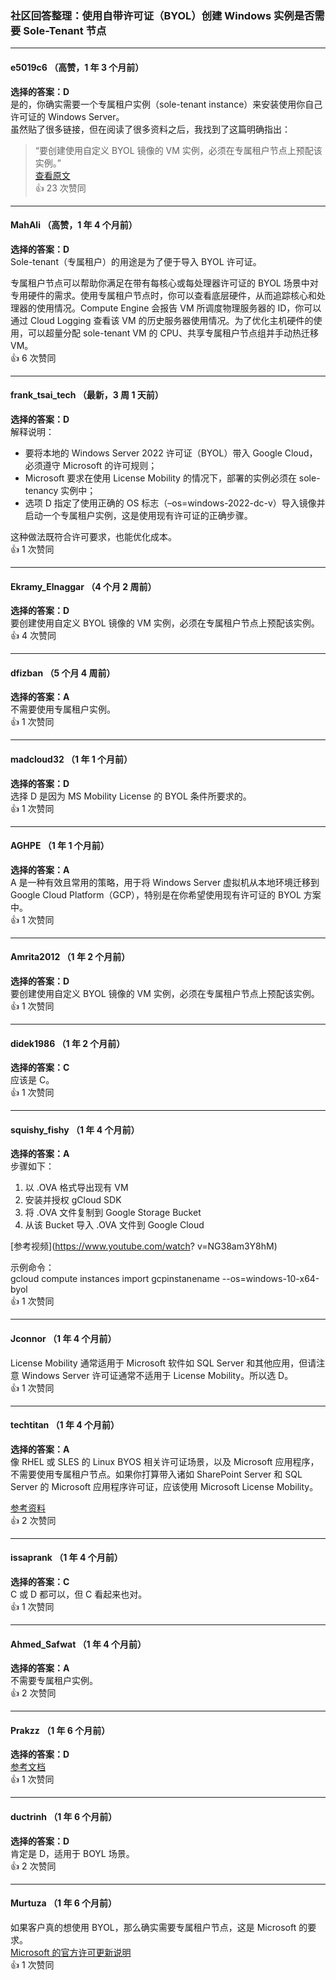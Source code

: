 ### 社区回答整理：使用自带许可证（BYOL）创建 Windows 实例是否需要 Sole-Tenant 节点

---

#### e5019c6 （高赞，1 年 3 个月前）  
**选择的答案：D**    
是的，你确实需要一个专属租户实例（sole-tenant instance）来安装使用你自己许可证的 Windows Server。    
虽然贴了很多链接，但在阅读了很多资料之后，我找到了这篇明确指出：  
> “要创建使用自定义 BYOL 镜像的 VM 实例，必须在专属租户节点上预配该实例。”  
[查看原文](https://cloud.google.com/compute/docs/images/creating-custom-windows-byol-images#use_the_custom_image)  
👍 23 次赞同

---

#### MahAli （高赞，1 年 4 个月前）  
**选择的答案：D**    
Sole-tenant（专属租户）的用途是为了便于导入 BYOL 许可证。
  
专属租户节点可以帮助你满足在带有每核心或每处理器许可证的 BYOL 场景中对专用硬件的需求。使用专属租户节点时，你可以查看底层硬件，从而追踪核心和处理器的使用情况。Compute Engine 会报告 VM 所调度物理服务器的 ID，你可以通过 Cloud Logging 查看该 VM 的历史服务器使用情况。为了优化主机硬件的使用，可以超量分配 sole-tenant VM 的 CPU、共享专属租户节点组并手动热迁移 VM。  
👍 6 次赞同

---

#### frank_tsai_tech （最新，3 周 1 天前）  
**选择的答案：D**    
解释说明：

- 要将本地的 Windows Server 2022 许可证（BYOL）带入 Google Cloud，必须遵守 Microsoft 的许可规则；
- Microsoft 要求在使用 License Mobility 的情况下，部署的实例必须在 sole-tenancy 实例中；
- 选项 D 指定了使用正确的 OS 标志（–os=windows-2022-dc-v）导入镜像并启动一个专属租户实例，这是使用现有许可证的正确步骤。
  
这种做法既符合许可要求，也能优化成本。  
👍 1 次赞同

---

#### Ekramy_Elnaggar （4 个月 2 周前）  
**选择的答案：D**    
要创建使用自定义 BYOL 镜像的 VM 实例，必须在专属租户节点上预配该实例。  
👍 4 次赞同

---

#### dfizban （5 个月 4 周前）  
**选择的答案：A**    
不需要使用专属租户实例。  
👍 1 次赞同

---

#### madcloud32 （1 年 1 个月前）  
**选择的答案：D**    
选择 D 是因为 MS Mobility License 的 BYOL 条件所要求的。  
👍 1 次赞同

---

#### AGHPE （1 年 1 个月前）  
**选择的答案：A**    
A 是一种有效且常用的策略，用于将 Windows Server 虚拟机从本地环境迁移到 Google Cloud Platform（GCP），特别是在你希望使用现有许可证的 BYOL 方案中。  
👍 1 次赞同

---

#### Amrita2012 （1 年 2 个月前）  
**选择的答案：D**    
要创建使用自定义 BYOL 镜像的 VM 实例，必须在专属租户节点上预配该实例。  
👍 1 次赞同

---

#### didek1986 （1 年 2 个月前）  
**选择的答案：C**    
应该是 C。  
👍 1 次赞同

---

#### squishy_fishy （1 年 4 个月前）  
**选择的答案：A**    
步骤如下：
  
1. 以 .OVA 格式导出现有 VM    
2. 安装并授权 gCloud SDK    
3. 将 .OVA 文件复制到 Google Storage Bucket    
4. 从该 Bucket 导入 .OVA 文件到 Google Cloud  

[参考视频](https://www.youtube.com/watch?   v=NG38am3Y8hM)
  
示例命令：    
gcloud compute instances import gcpinstanename --os=windows-10-x64-byol  
👍 1 次赞同

---

#### Jconnor （1 年 4 个月前）    
License Mobility 通常适用于 Microsoft 软件如 SQL Server 和其他应用，但请注意 Windows Server 许可证通常不适用于 License Mobility。所以选 D。  
👍 1 次赞同

---

#### techtitan （1 年 4 个月前）  
**选择的答案：A**    
像 RHEL 或 SLES 的 Linux BYOS 相关许可证场景，以及 Microsoft 应用程序，不需要使用专属租户节点。如果你打算带入诸如 SharePoint Server 和 SQL Server 的 Microsoft 应用程序许可证，应该使用 Microsoft License Mobility。

[参考资料](https://cloud.google.com/compute/docs/nodes/bringing-your-own-licenses#importing_and_creating_an_image_from_an_offline_virtual_disk)  
👍 2 次赞同

---

#### issaprank （1 年 4 个月前）  
**选择的答案：C**    
C 或 D 都可以，但 C 看起来也对。  
👍 1 次赞同

---

#### Ahmed_Safwat （1 年 4 个月前）  
**选择的答案：A**    
不需要专属租户实例。  
👍 2 次赞同

---

#### Prakzz （1 年 6 个月前）  
**选择的答案：D**  
[参考文档](https://cloud.google.com/compute/docs/import/importing-virtual-disks)  
👍 1 次赞同

---

#### ductrinh （1 年 6 个月前）  
**选择的答案：D**    
肯定是 D，适用于 BOYL 场景。  
👍 2 次赞同

---

#### Murtuza （1 年 6 个月前）    
如果客户真的想使用 BYOL，那么确实需要专属租户节点，这是 Microsoft 的要求。  
[Microsoft 的官方许可更新说明](https://www.microsoft.com/en-us/licensing/news/updated-licensing-rights-for-dedicated-cloud)  
👍 1 次赞同
